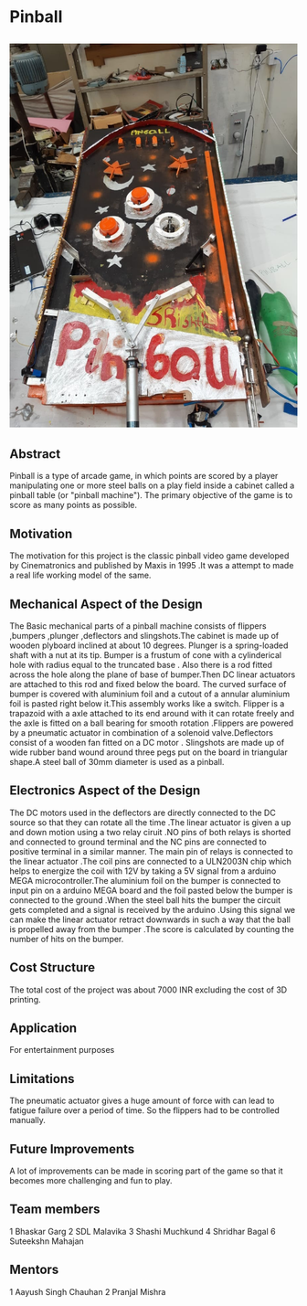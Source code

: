 # Pinball
![pinball](https://github.com/ShridharBagal/Pinball/blob/master/Images%20and%20videos/Images/pinball.jpeg.jpg)
---
##  Abstract 
 Pinball is a type of arcade game, in which points are scored by a player manipulating one or more steel balls on a play field inside a cabinet called a pinball table (or "pinball machine"). The primary objective of the game is to score as many points as possible. 
##  Motivation
 The motivation for this project is the classic pinball video game developed by Cinematronics and published by Maxis in 1995 .It was a attempt to made a real life  working model of the same. 
##  Mechanical Aspect of the Design
 The Basic mechanical parts of a pinball machine consists of flippers ,bumpers ,plunger ,deflectors and slingshots.The cabinet is made up of wooden plyboard inclined at about 10 degrees. Plunger is a spring-loaded shaft with a nut at its tip. Bumper is a frustum of cone with a cylinderical hole with radius equal to the truncated base . Also there is a rod fitted across the hole along the plane of base of bumper.Then DC linear actuators are attached to this rod and fixed below the board. The curved surface of bumper is covered with aluminium foil and a cutout of a annular aluminium foil is pasted right below it.This assembly works like a switch. 
  Flipper is a trapazoid with a axle attached to its end around with it can rotate freely and the axle is fitted on a ball bearing for smooth rotation .Flippers are powered by a pneumatic actuator in combination of a solenoid valve.Deflectors consist of a wooden fan fitted on a DC motor .
  Slingshots are made up of wide rubber band wound around three pegs put on the board in triangular shape.A steel ball of 30mm diameter is used as a pinball.
##  Electronics Aspect of the Design
 The DC motors used in the deflectors are directly connected to the DC source so that they can rotate all the time .The linear actuator is given a up and down motion using a two relay ciruit .NO pins of both relays is shorted and connected to ground terminal and the NC pins are connected to positive terminal in a similar manner. The main pin of relays is connected to the linear actuator .The coil pins are connected to a ULN2003N chip which helps to energize the coil with 12V by taking a 5V signal from a arduino  MEGA microcontroller.The aluminium foil on the bumper is connected to input pin on a arduino MEGA board and the foil pasted below the bumper is connected to the ground .When the steel ball hits the bumper the circuit gets completed and a signal is received by the arduino .Using this signal we can make the linear actuator retract downwards in such a way that the ball is propelled away from the bumper .The score is calculated by counting the number of hits on the bumper. 
##  Cost Structure
 The total cost of the project was about 7000 INR excluding the cost of 3D printing.
##  Application 
 For entertainment purposes 
##  Limitations
 The pneumatic actuator gives a huge amount of force with can lead to fatigue failure over a period of time. So the flippers had to be controlled manually.
##  Future Improvements
 A lot of improvements can be made in scoring part of the game so that it becomes more challenging and fun to play.
##  Team members
1 Bhaskar Garg
2 SDL Malavika
3 Shashi Muchkund
4 Shridhar Bagal
6 Suteekshn Mahajan
##  Mentors 
1 Aayush Singh Chauhan
2 Pranjal Mishra
